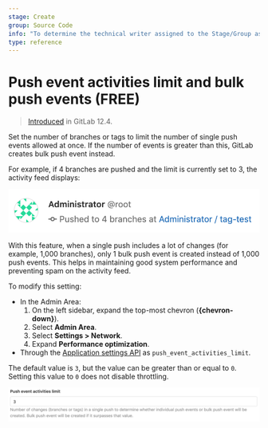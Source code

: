 ```yaml
---
stage: Create
group: Source Code
info: "To determine the technical writer assigned to the Stage/Group associated with this page, see https://about.gitlab.com/handbook/product/ux/technical-writing/#assignments"
type: reference
---
```


# Push event activities limit and bulk push events **(FREE)**

> [Introduced](https://gitlab.com/gitlab-org/gitlab/-/issues/31007) in GitLab 12.4.

Set the number of branches or tags to limit the number of single push events
allowed at once. If the number of events is greater than this, GitLab creates
bulk push event instead.

For example, if 4 branches are pushed and the limit is currently set to 3,
the activity feed displays:

![Bulk push event](../../user/admin_area/settings/img/bulk_push_event_v12_4.png)

With this feature, when a single push includes a lot of changes (for example, 1,000
branches), only 1 bulk push event is created instead of 1,000 push
events. This helps in maintaining good system performance and preventing spam on
the activity feed.

To modify this setting:

- In the Admin Area:
  1. On the left sidebar, expand the top-most chevron (**{chevron-down}**).
  1. Select **Admin Area**.
  1. Select **Settings > Network**.
  1. Expand **Performance optimization**.
- Through the [Application settings API](../../api/settings.md#list-of-settings-that-can-be-accessed-via-api-calls)
  as `push_event_activities_limit`.

The default value is `3`, but the value can be greater than or equal to `0`. Setting this value to `0` does not disable throttling.

![Push event activities limit](../../user/admin_area/settings/img/push_event_activities_limit_v12_4.png)
